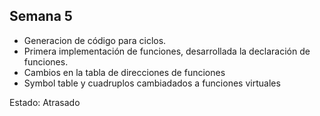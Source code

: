 ## Semana 5

- Generacion de código para ciclos.
- Primera implementación de funciones, desarrollada la declaración de funciones.
- Cambios en la tabla de direcciones de funciones
- Symbol table y cuadruplos cambiadados a funciones virtuales

Estado: Atrasado